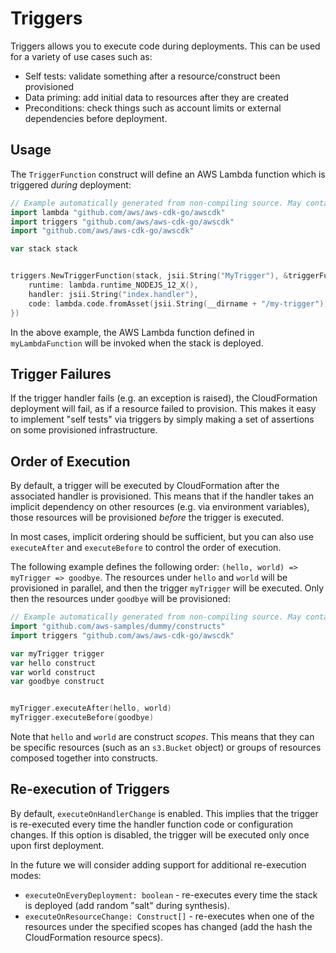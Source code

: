 # Triggers

Triggers allows you to execute code during deployments. This can be used for a
variety of use cases such as:

* Self tests: validate something after a resource/construct been provisioned
* Data priming: add initial data to resources after they are created
* Preconditions: check things such as account limits or external dependencies
  before deployment.

## Usage

The `TriggerFunction` construct will define an AWS Lambda function which is
triggered *during* deployment:

```go
// Example automatically generated from non-compiling source. May contain errors.
import lambda "github.com/aws/aws-cdk-go/awscdk"
import triggers "github.com/aws/aws-cdk-go/awscdk"
import "github.com/aws/aws-cdk-go/awscdk"

var stack stack


triggers.NewTriggerFunction(stack, jsii.String("MyTrigger"), &triggerFunctionProps{
	runtime: lambda.runtime_NODEJS_12_X(),
	handler: jsii.String("index.handler"),
	code: lambda.code.fromAsset(jsii.String(__dirname + "/my-trigger")),
})
```

In the above example, the AWS Lambda function defined in `myLambdaFunction` will
be invoked when the stack is deployed.

## Trigger Failures

If the trigger handler fails (e.g. an exception is raised), the CloudFormation
deployment will fail, as if a resource failed to provision. This makes it easy
to implement "self tests" via triggers by simply making a set of assertions on
some provisioned infrastructure.

## Order of Execution

By default, a trigger will be executed by CloudFormation after the associated
handler is provisioned. This means that if the handler takes an implicit
dependency on other resources (e.g. via environment variables), those resources
will be provisioned *before* the trigger is executed.

In most cases, implicit ordering should be sufficient, but you can also use
`executeAfter` and `executeBefore` to control the order of execution.

The following example defines the following order: `(hello, world) => myTrigger => goodbye`.
The resources under `hello` and `world` will be provisioned in
parallel, and then the trigger `myTrigger` will be executed. Only then the
resources under `goodbye` will be provisioned:

```go
// Example automatically generated from non-compiling source. May contain errors.
import "github.com/aws-samples/dummy/constructs"
import triggers "github.com/aws/aws-cdk-go/awscdk"

var myTrigger trigger
var hello construct
var world construct
var goodbye construct


myTrigger.executeAfter(hello, world)
myTrigger.executeBefore(goodbye)
```

Note that `hello` and `world` are construct *scopes*. This means that they can
be specific resources (such as an `s3.Bucket` object) or groups of resources
composed together into constructs.

## Re-execution of Triggers

By default, `executeOnHandlerChange` is enabled. This implies that the trigger
is re-executed every time the handler function code or configuration changes. If
this option is disabled, the trigger will be executed only once upon first
deployment.

In the future we will consider adding support for additional re-execution modes:

* `executeOnEveryDeployment: boolean` - re-executes every time the stack is
  deployed (add random "salt" during synthesis).
* `executeOnResourceChange: Construct[]` - re-executes when one of the resources
  under the specified scopes has changed (add the hash the CloudFormation
  resource specs).
